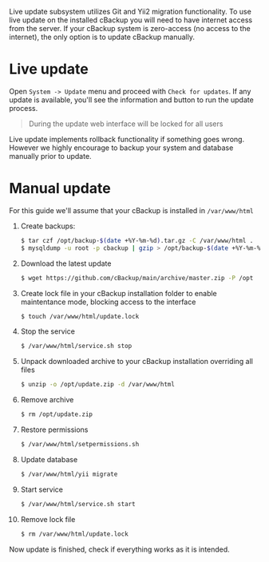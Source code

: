Live update subsystem utilizes Git and Yii2 migration functionality. To use live update on the installed cBackup you will need to have internet access from the server. If your cBackup system is zero-access (no access to the internet), the only option is to update cBackup manually.

# Live update

Open `System -> Update` menu and proceed with `Check for updates`. If any update is available, you'll see the information and button to run the update process.

> During the update web interface will be locked for all users

Live update implements rollback functionality if something goes wrong. However we highly encourage to backup your system and database manually prior to update.

# Manual update

For this guide we'll assume that your cBackup is installed in `/var/www/html`

1. Create backups: 
    ```bash
    $ tar czf /opt/backup-$(date +%Y-%m-%d).tar.gz -C /var/www/html .
    $ mysqldump -u root -p cbackup | gzip > /opt/backup-$(date +%Y-%m-%d).sql.gz
    ```

2. Download the latest update
    ```bash
    $ wget https://github.com/cBackup/main/archive/master.zip -P /opt
    ```

3. Create lock file in your cBackup installation folder to enable maintentance mode, blocking access to the interface
    ```bash
    $ touch /var/www/html/update.lock
    ```
 
4. Stop the service
    ```bash
    $ /var/www/html/service.sh stop
    ```

5. Unpack downloaded archive to your cBackup installation overriding all files
    ```bash
    $ unzip -o /opt/update.zip -d /var/www/html
    ```

6. Remove archive 
    ```bash
    $ rm /opt/update.zip
    ```

7. Restore permissions 
    ```bash
    $ /var/www/html/setpermissions.sh
    ```

8. Update database
    ```bash
    $ /var/www/html/yii migrate
    ```

9. Start service 
    ```bash
    $ /var/www/html/service.sh start
    ```

10. Remove lock file 
    ```bash
    $ rm /var/www/html/update.lock
    ```

Now update is finished, check if everything works as it is intended. 